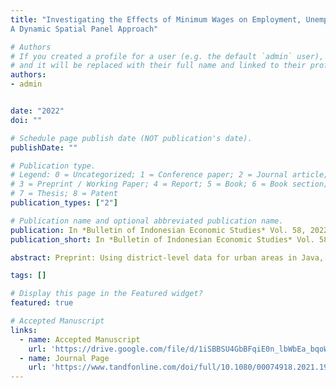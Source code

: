 ```yaml
---
title: "Investigating the Effects of Minimum Wages on Employment, Unemployment, and Labour Participation in Java Indonesia:
A Dynamic Spatial Panel Approach"

# Authors
# If you created a profile for a user (e.g. the default `admin` user), write the username (folder name) here 
# and it will be replaced with their full name and linked to their profile.
authors:
- admin


date: "2022"
doi: ""

# Schedule page publish date (NOT publication's date).
publishDate: ""

# Publication type.
# Legend: 0 = Uncategorized; 1 = Conference paper; 2 = Journal article;
# 3 = Preprint / Working Paper; 4 = Report; 5 = Book; 6 = Book section;
# 7 = Thesis; 8 = Patent
publication_types: ["2"]

# Publication name and optional abbreviated publication name.
publication: In *Bulletin of Indonesian Economic Studies* Vol. 58, 2022
publication_short: In *Bulletin of Indonesian Economic Studies* Vol. 58, 2022

abstract: Preprint: Using district-level data for urban areas in Java, we reassess the impacts of minimum wages on formal and informal sector employment, unemployment, and labour participation. We employ the spatial Durbin model for our estimation and let labour markets to be spatially correlated across districts. Our main findings suggest that minimum wage hikes mainly affect the local labour market where the minimum wage increase occurs. The spill over impacts of a minimum wage increase on neighbouring districts are negligible, except for its impact on labour participation. The results of this study highlight the need to account for spatial dependence when modelling formal sector employment, unemployment, and labour participation, as we found those variables to be geographically correlated, at least across districts in Java. 

tags: []

# Display this page in the Featured widget?
featured: true

# Accepted Manuscript
links:
  - name: Accepted Manuscript
    url: 'https://drive.google.com/file/d/1iSBBSU4GbBFqiE0n_lbWbEa_bqoWxL_e/view?usp=sharing'
  - name: Journal Page
    url: 'https://www.tandfonline.com/doi/full/10.1080/00074918.2021.1914817'
---
```

